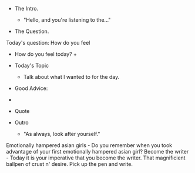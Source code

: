 - The Intro.
  + "Hello, and you're listening to the..."

- The Question.


Today's question: How do you feel

- How do you feel today?
  +

- Today's Topic
  + Talk about what I wanted to for the day.


- Good Advice:

+ 

- Quote

- Outro
  + "As always, look after yourself."






Emotionally hampered asian girls - Do you remember when you took advantage of your first emotionally hampered asian girl?
Become the writer - Today it is your imperative that you become the writer. That magnificient ballpen of crust n' desire. Pick up the pen and write.


